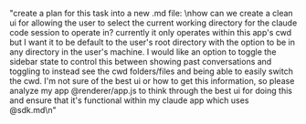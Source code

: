 "create a plan for this task into a new .md file: <task>\nhow can we create a clean ui for allowing the user to select the current working directory for the claude code session to operate in? currently it only operates within this app's cwd but I want it to be default to the user's root directory with the option to be in any directory in the user's machine. I would like an option to toggle the sidebar state to control this between showing past conversations and toggling to instead see the cwd folders/files and being able to easily switch the cwd. I'm not sure of the best ui or how to get this information, so please analyze my app @renderer/app.js to think through the best ui for doing this and ensure that it's functional within my claude app which uses @sdk.md\n</task>"